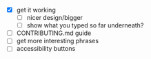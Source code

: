- [x] get it working
  - [ ] nicer design/bigger
  - [ ] show what you typed so far underneath?
- [ ] CONTRIBUTING.md guide
- [ ] get more interesting phrases
- [ ] accessibility buttons
